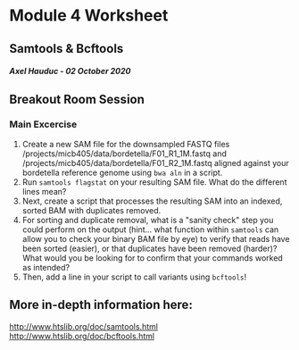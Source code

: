 # Module 4 Worksheet
## Samtools & Bcftools
#### *Axel Hauduc - 02 October 2020*

## Breakout Room Session
### Main Excercise
1. Create a new SAM file for the downsampled FASTQ files /projects/micb405/data/bordetella/F01_R1_1M.fastq and /projects/micb405/data/bordetella/F01_R2_1M.fastq aligned against your bordetella reference genome using ```bwa aln``` in a script.
2. Run ```samtools flagstat``` on your resulting SAM file. What do the different lines mean?
3. Next, create a script that processes the resulting SAM into an indexed, sorted BAM with duplicates removed.
4. For sorting and duplicate removal, what is a "sanity check" step you could perform on the output (hint... what function within ```samtools``` can allow you to check your binary BAM file by eye) to verify that reads have been sorted (easier), or that duplicates have been removed (harder)? What would you be looking for to confirm that your commands worked as intended?
5. Then, add a line in your script to call variants using ```bcftools```!

## More in-depth information here:
http://www.htslib.org/doc/samtools.html
http://www.htslib.org/doc/bcftools.html

